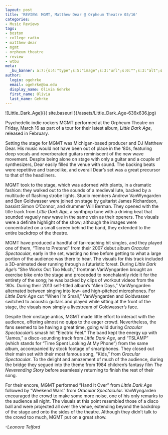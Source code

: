 ```yaml
---
layout: post
title: 'REVIEW: MGMT, Matthew Dear @ Orpheum Theatre 03/16'
categories:
- Music Reviews
tags:
- boston
- college radio
- matthew dear
- mgmt
- orpheum theatre
- review
- wtbu
meta:
  _bu_banner: a:7:{s:4:"type";s:5:"image";s:3:"url";s:0:"";s:3:"alt";s:0:"";s:7:"post_id";s:0:"";s:4:"html";s:0:"";s:8:"position";s:12:"contentWidth";s:7:"caption";s:0:"";}
author:
  login: ogehrke
  email: ogehrke@bu.edu
  display_name: Olivia Gehrke
  first_name: Olivia
  last_name: Gehrke
---
```

![Little_Dark_Age]({{ site.baseurl }}/assets/Little_Dark_Age-636x636.jpg)

Psychedelic indie rockers MGMT performed at the Orpheum Theatre on Friday, March 16 as part of a tour for their latest album, _Little Dark Age_, released in February.

Setting the stage for MGMT was Michigan-based producer and DJ Matthew Dear. His music would not have been out of place in the ‘80s, featuring deep vocals and reverberated guitars reminiscent of the new wave movement. Despite being alone on stage with only a guitar and a couple of synthesizers, Dear easily filled the venue with sound. The backing beats were repetitive and trancelike, and overall Dear’s set was a great precursor to that of the headliners.

MGMT took to the stage, which was adorned with plants, in a dramatic fashion: they walked out to the sounds of a medieval lute, backed by a multitude of flashing strobe lights. Studio members Andrew VanWyngarden and Ben Goldwasser were joined on stage by guitarist James Richardson, bassist Simon O’Connor, and drummer Will Berman. They opened with the title track from _Little Dark Age_, a synthpop tune with a driving beat that sounded vaguely new wave in the same vein as their openers. The visuals were a definite highlight of the show; although the images were concentrated on a small screen behind the band, they extended to the entire backdrop of the theatre.

MGMT have produced a handful of far-reaching hit singles, and they played one of them, “Time to Pretend” from their 2007 debut album _Oracular Spectacular_, early in the set, wasting no time before getting to what a large portion of the audience was there to hear. The visuals for this track included a 3D-animated deer running through a futuristic forest. During _Little Dark Age_’s “She Works Out Too Much,” frontman VanWyngarden brought an exercise bike onto the stage and proceeded to nonchalantly ride it for the entirety of the song; he was backed by clips of workout videos from the ‘80s. During their 2013 self-titled album’s “Alien Days,” VanWyngarden alternated between singing into low- and high-pitched microphones. For _Little Dark Age_ cut “When I’m Small,” VanWyngarden and Goldwasser switched to acoustic guitars and played while sitting at the front of the stage, the visuals now simply a livestream of Goldwasser’s face.

Despite their onstage antics, MGMT made little effort to interact with the audience, offering almost no quips to the eager crowd. Nevertheless, the fans seemed to be having a great time, going wild during _Oracular Spectacular_’s smash hit “Electric Feel.” The band kept the energy up with “James,” a disco-sounding track from _Little Dark Age_, and “TSLAMP” (which stands for “Time Spent Looking At My Phone”) from the same album, accompanied by stock footage of smartphones. They closed out their main set with their most famous song, “Kids,” from _Oracular Spectacular_. To the delight and amazement of much of the audience, during the bridge they segued into the theme from 1984 children’s fantasy film _The Neverending Story_ before seamlessly returning to finish the rest of their song.

For their encore, MGMT performed “Hand It Over” from _Little Dark Age_ followed by “Weekend Wars” from _Oracular Spectacular_. VanWyngarden encouraged the crowd to make some more noise, one of his only remarks to the audience all night. The visuals at this point resembled those of a disco ball and were projected all over the venue, extending beyond the backdrop of the stage and onto the sides of the theatre. Although they didn’t talk to the crowd too much, MGMT put on a great show.

_\-Leonora Telford_